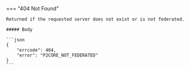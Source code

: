 === "404 Not Found"

    Returned if the requested server does not exist or is not federated.

    ##### Body

    ```json
    {
        "errcode": 404,
        "error": "P2CORE_NOT_FEDERATED"
    }
    ```